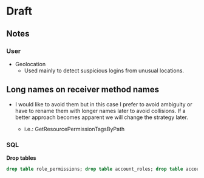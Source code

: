# Draft

## Notes

### User

- Geolocation
  - Used mainly to detect suspicious logins from unusual locations.

## Long names on receiver method names
  * I would like to avoid them but in this case I prefer to avoid ambiguity or have to rename them with longer names later to avoid collisions. If a better approach becomes apparent we will change the strategy later.

    * i.e.: GetResourcePermissionTagsByPath



### SQL

**Drop tables**

```sql
drop table role_permissions; drop table account_roles; drop table accounts; drop table migrations; drop table permissions; drop table resources; drop table roles; drop table seeds; drop table users;
```

